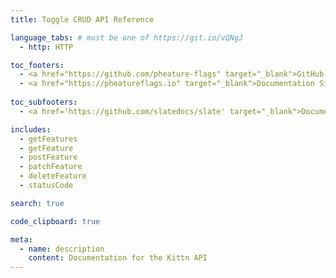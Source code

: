 ```yaml
---
title: Toggle CRUD API Reference

language_tabs: # must be one of https://git.io/vQNgJ
  - http: HTTP

toc_footers:
  - <a href="https://github.com/pheature-flags" target="_blank">GitHub Repository</a>
  - <a href="https://pheatureflags.io" target="_blank">Documentation Site</a>
    
toc_subfooters:
  - <a href='https://github.com/slatedocs/slate' target="_blank">Documentation Powered by Slate</a>

includes:
  - getFeatures
  - getFeature
  - postFeature
  - patchFeature
  - deleteFeature
  - statusCode

search: true

code_clipboard: true

meta:
  - name: description
    content: Documentation for the Kittn API
---
```

